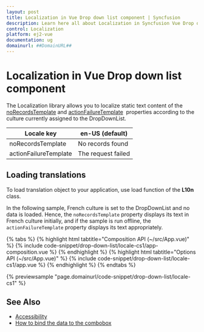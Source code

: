 ```yaml
---
layout: post
title: Localization in Vue Drop down list component | Syncfusion
description: Learn here all about Localization in Syncfusion Vue Drop down list component of Syncfusion Essential JS 2 and more.
control: Localization 
platform: ej2-vue
documentation: ug
domainurl: ##DomainURL##
---
```


# Localization in Vue Drop down list component

The Localization library allows you to localize static text content of the [noRecordsTemplate](https://ej2.syncfusion.com/vue/documentation/api/drop-down-list/#norecordstemplate) and [actionFailureTemplate](https://ej2.syncfusion.com/vue/documentation/api/drop-down-list/#actionfailuretemplate) &nbsp;properties according to the culture currently assigned to the DropDownList.

| Locale key | en-US (default)  |
|------------|------------------|
| noRecordsTemplate |  No records found |
| actionFailureTemplate | The request failed |

## Loading translations

To load translation object to your application, use load function of the **L10n** class.

In the following sample, French culture is set to the DropDownList and no data is loaded. Hence, the `noRecordsTemplate` property displays its text in French culture initially, and if the sample is run offline, the `actionFailureTemplate` property displays its text appropriately.

{% tabs %}
{% highlight html tabtitle="Composition API (~/src/App.vue)" %}
{% include code-snippet/drop-down-list/locale-cs1/app-composition.vue %}
{% endhighlight %}
{% highlight html tabtitle="Options API (~/src/App.vue)" %}
{% include code-snippet/drop-down-list/locale-cs1/app.vue %}
{% endhighlight %}
{% endtabs %}
        
{% previewsample "page.domainurl/code-snippet/drop-down-list/locale-cs1" %}

## See Also

* [Accessibility](./accessibility/)
* [How to bind the data to the combobox](./data-binding/)